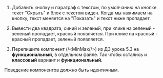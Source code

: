 1. Добавить кнопку и параграф с текстом, по умолчанию на кнопке текст "Скрыть" и блок с текстом виден. Когда мы нажимаем на кнопку, текст меняется на "Показать" и текст ниже пропадает.

2. Вывести два квадрата, синий и зеленый, при клике на зеленый - зеленый пропадает, красный появляется. При клике на красный - красный пропадает, зеленый появляется.

3. Перепишите компонент (/<MinMax//>) из ДЗ урока 5.3 на **функциональный**, в отдельном файле. Так чтобы остались и **классовый** вариант и **функциональный.**

Поведение компонентов должно быть идентичным.
